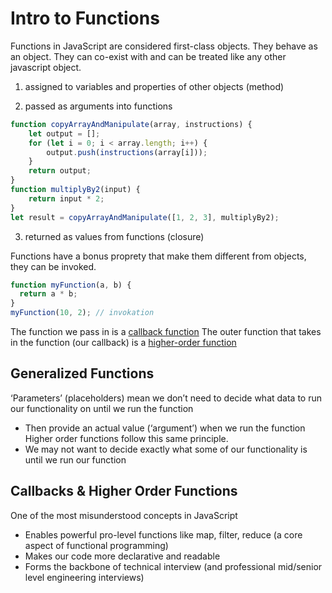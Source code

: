 # Intro to Functions

Functions in JavaScript are considered first-class objects. They behave as an object.
They can co-exist with and can be treated like any other javascript object.

1. assigned to variables and properties of other objects (method)

2. passed as arguments into functions
```js
function copyArrayAndManipulate(array, instructions) {
    let output = [];
    for (let i = 0; i < array.length; i++) {
        output.push(instructions(array[i]));
    }
    return output;
}
function multiplyBy2(input) {
    return input * 2;
}
let result = copyArrayAndManipulate([1, 2, 3], multiplyBy2); 
```
3. returned as values from functions (closure)

Functions have a bonus proprety that make them different from objects, they can be invoked.

```js
function myFunction(a, b) {
  return a * b;
}
myFunction(10, 2); // invokation
```

The function we pass in is a [callback function](callbacks.md)
The outer function that takes in the function (our callback) is a [higher-order function](high-order-functions.md)

## Generalized Functions

‘Parameters’ (placeholders) mean we don’t need to decide what data to run our functionality on until we run the function
- Then provide an actual value (‘argument’) when we run the function Higher order functions follow this same principle.
- We may not want to decide exactly what some of our functionality is until we run our function

## Callbacks & Higher Order Functions

One of the most misunderstood concepts in JavaScript
- Enables powerful pro-level functions like map, filter, reduce (a core aspect of functional programming)
- Makes our code more declarative and readable
- Forms the backbone of technical interview (and professional mid/senior level engineering interviews)
